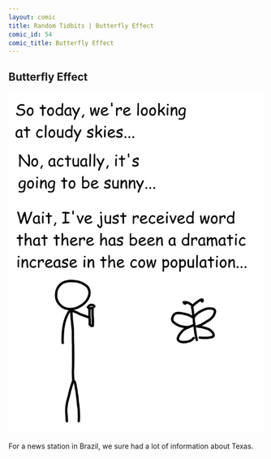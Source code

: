 ```yaml
---
layout: comic
title: Random Tidbits | Butterfly Effect
comic_id: 54
comic_title: Butterfly Effect
---
```


## Butterfly Effect

![](/assets/images/54.png)

For a news station in Brazil, we sure had a lot of information about Texas.
